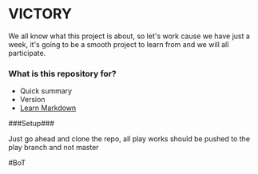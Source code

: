 # VICTORY #

We all know what this project is about, so let's work cause we have just a week, it's going to be a smooth project to learn from and we will all participate. 

### What is this repository for? ###

* Quick summary
* Version
* [Learn Markdown](https://bitbucket.org/tutorials/markdowndemo)

###Setup###

Just go ahead and clone the repo, all play works should be pushed to the play branch and not master

#BoT